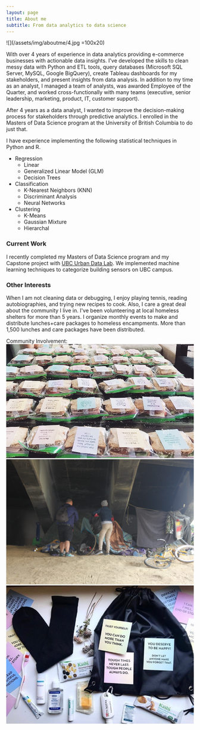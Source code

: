 ```yaml
---
layout: page
title: About me
subtitle: From data analytics to data science
---
```


![](/assets/img/aboutme/4.jpg =100x20)

With over 4 years of experience in data analytics providing e-commerce businesses with actionable data insights. I've developed the skills to clean messy data with Python and ETL tools, query databases (Microsoft SQL Server, MySQL, Google BigQuery), create Tableau dashboards for my stakeholders, and present insights from data analysis. In addition to my time as an analyst, I managed a team of analysts, was awarded Employee of the Quarter, and worked cross-functionally with many teams (executive, senior leadership, marketing, product, IT, customer support).  

After 4 years as a data analyst, I wanted to improve the decision-making process for stakeholders through predictive analytics. I enrolled in the Masters of Data Science program at the University of British Columbia to do just that.

I have experience implementing the following statistical techniques in Python and R.

  - Regression
    - Linear
    - Generalized Linear Model (GLM)
    - Decision Trees
  - Classification
    - K-Nearest Neighbors (KNN)
    - Discriminant Analysis
    - Neural Networks
  - Clustering
    - K-Means
    - Gaussian Mixture
    - Hierarchal

### Current Work
I recently completed my Masters of Data Science program and my Capstone project with [UBC Urban Data Lab](https://urbandatalab.io/project/analyzing-ubc-building-energy-use/). We implemented machine learning techniques to categorize building sensors on UBC campus.

### Other Interests
When I am not cleaning data or debugging, I enjoy playing tennis, reading autobiographies, and trying new recipes to cook. Also, I care a great deal about the community I live in. I've been volunteering at local homeless shelters for more than 5 years. I organize monthly events to make and distribute lunches+care packages to homeless encampments. More than 1,500 lunches and care packages have been distributed.

Community Involvement:   
![](/assets/img/aboutme/1.jpg)![](/assets/img/aboutme/2.JPG)![](/assets/img/aboutme/3.jpg)
